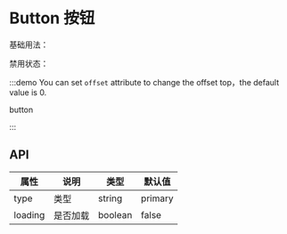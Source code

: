 # Button 按钮

基础用法：

<!-- <demo-preview src="../examples/button/basic.vue" /> -->

禁用状态：

<!-- <demo-preview src="../examples/button/disabled.vue" /> -->

:::demo You can set `offset` attribute to change the offset top，the default value is 0.

button

:::

## API

| 属性    | 说明     | 类型    | 默认值  |
| ------- | -------- | ------- | ------- |
| type    | 类型     | string  | primary |
| loading | 是否加载 | boolean | false   |
